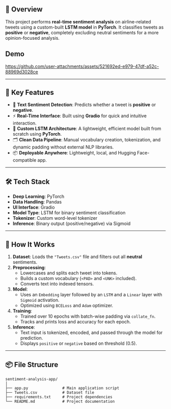 ## 🚀 **Overview**

This project performs **real-time sentiment analysis** on airline-related tweets using a custom-built **LSTM model** in **PyTorch**. It classifies tweets as **positive** or **negative**, completely excluding neutral sentiments for a more opinion-focused analysis.


## Demo

https://github.com/user-attachments/assets/521692ed-e979-47df-a52c-88969d3028ce

---

## 🧩 **Key Features**

- 🔎 **Text Sentiment Detection**: Predicts whether a tweet is **positive** or **negative**.
- ⚡ **Real-Time Interface**: Built using **Gradio** for quick and intuitive interaction.
- 🧠 **Custom LSTM Architecture**: A lightweight, efficient model built from scratch using **PyTorch**.
- 🗂️ **Clean Data Pipeline**: Manual vocabulary creation, tokenization, and dynamic padding without external NLP libraries.
- 📦 **Deployable Anywhere**: Lightweight, local, and Hugging Face-compatible app.

---

## 🛠️ **Tech Stack**

- **Deep Learning**: PyTorch  
- **Data Handling**: Pandas  
- **UI Interface**: Gradio  
- **Model Type**: LSTM for binary sentiment classification  
- **Tokenizer**: Custom word-level tokenizer  
- **Inference**: Binary output (positive/negative) via Sigmoid

---

## 🧠 **How It Works**

1. **Dataset**: Loads the `"Tweets.csv"` file and filters out all **neutral** sentiments.
2. **Preprocessing**:
   - Lowercases and splits each tweet into tokens.
   - Builds a custom vocabulary (`<PAD>` and `<UNK>` included).
   - Converts text into indexed tensors.
3. **Model**:
   - Uses an `Embedding` layer followed by an `LSTM` and a `Linear` layer with `Sigmoid` activation.
   - Optimized using `BCELoss` and `Adam` optimizer.
4. **Training**:
   - Trained over 10 epochs with batch-wise padding via `collate_fn`.
   - Tracks and prints loss and accuracy for each epoch.
5. **Inference**:
   - Text input is tokenized, encoded, and passed through the model for prediction.
   - Displays `positive` or `negative` based on threshold (0.5).

---

## 📦 **File Structure**

```plaintext
sentiment-analysis-app/
│
├── app.py               # Main application script
├── Tweets.csv           # Dataset file
├── requirements.txt     # Project dependencies
└── README.md            # Project documentation
